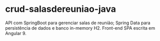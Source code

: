 # crud-salasdereuniao-java
API com SpringBoot para gerenciar salas de reunião; Spring Data para persistência de dados e banco in-memory H2. Front-end SPA escrita em Angular 9.
